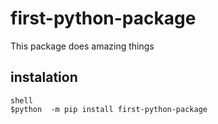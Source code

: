 # first-python-package
This package does amazing things
## instalation
```
shell
$python  -m pip install first-python-package
```

